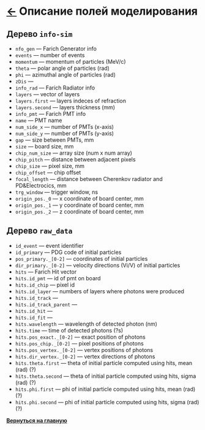 # [←](Home.md) Описание полей моделирования

## Дерево `info-sim`
* `nfo_gen` — Farich Generator info
* `events` — number of events
* `momentum` — momentum of particles (MeV/c)
* `theta` — polar angle of particles (rad)
* `phi` — azimuthal angle of particles (rad)
* `zDis` —
* `info_rad` — Farich Radiator info
* `layers` — vector of layers
* `layers.first` — layers indeces of refraction
* `layers.second` — layers thickness (mm)
* `info_pmt` — Farich PMT info
* `name` — PMT name
* `num_side_x` — number of PMTs (x-axis)
* `num_side_y` — number of PMTs (y-axis)
* `gap` — size between PMTs, mm
* `size` — board size, mm
* `chip_num_size` — array size (num x num array)
* `chip_pitch` — distance between adjacent pixels
* `chip_size` — pixel size, mm
* `chip_offset` — chip offset
* `focal_length` — distance between Cherenkov radiator and PD&Electrocics, mm
* `trg_window` — trigger window, ns
* `origin_pos._0` — x coordinate of board center, mm
* `origin_pos._1` — y coordinate of board center, mm
* `origin_pos._2` — z coordinate of board center, mm

## Дерево `raw_data`
* `id_event` — event identifier
* `id_primary` — PDG code of initial particles
* `pos_primary._[0-2]` — coordinates of initial particles
* `dir_primary._[0-2]` — velocity directions (Vi/V) of initial particles
* `hits` — Farich Hit vector
* `hits.id_pmt` — id of pmt on board
* `hits.id_chip` — pixel id
* `hits.id_layer` — numbers of layers where photons were produced
* `hits.id_track` —
* `hits.id_track_parent` —
* `hits.id_hit` —
* `hits.id_fit` —
* `hits.wavelength` — wavelength of detected photon (nm)
* `hits.time` — time of detected photons (?s)
* `hits.pos_exact._[0-2]` — exact position of photons
* `hits.pos_chip._[0-2]` — pixel positions of photons
* `hits.pos_vertex._[0-2]` — vertex positions of photons
* `hits.dir_vertex._[0-2]` — vertex directions of photons
* `hits.theta.first` — theta of initial particle computed using hits, mean (rad) (?)
* `hits.theta.second` — theta of initial particle computed using hits, sigma (rad) (?)
* `hits.phi.first` — phi of initial particle computed using hits, mean (rad) (?)
* `hits.phi.second` — phi of initial particle computed using hits, sigma (rad) (?)


[**Вернуться на главную**](Home.md)